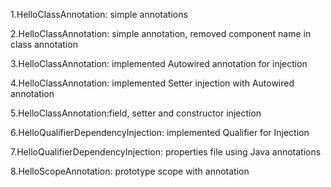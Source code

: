 <p>1.HelloClassAnnotation: simple annotations</p>
<p>2.HelloClassAnnotation: simple annotation, removed component name in class annotation</p>
<p>3.HelloClassAnnotation: implemented Autowired annotation for injection</p>
<p>4.HelloClassAnnotation: implemented Setter injection with Autowired annotation</p>
<p>5.HelloClassAnnotation:field, setter and constructor injection</p>
<p>6.HelloQualifierDependencyInjection: implemented Qualifier for Injection</p>
<p>7.HelloQualifierDependencyInjection: properties file using Java annotations</p>
<p>8.HelloScopeAnnotation: prototype scope with annotation</p>
